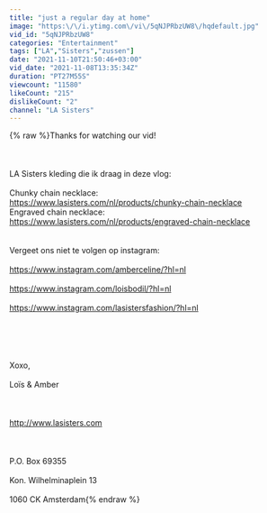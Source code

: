 ```yaml
---
title: "just a regular day at home"
image: "https:\/\/i.ytimg.com\/vi\/5qNJPRbzUW8\/hqdefault.jpg"
vid_id: "5qNJPRbzUW8"
categories: "Entertainment"
tags: ["LA","Sisters","zussen"]
date: "2021-11-10T21:50:46+03:00"
vid_date: "2021-11-08T13:35:34Z"
duration: "PT27M55S"
viewcount: "11580"
likeCount: "215"
dislikeCount: "2"
channel: "LA Sisters"
---
```

{% raw %}Thanks for watching our vid!<br /><br /><br /><br />LA Sisters kleding die ik draag in deze vlog:<br /><br />Chunky chain necklace:<br /><a rel="nofollow" target="blank" href="https://www.lasisters.com/nl/products/chunky-chain-necklace">https://www.lasisters.com/nl/products/chunky-chain-necklace</a><br />Engraved chain necklace:<br /><a rel="nofollow" target="blank" href="https://www.lasisters.com/nl/products/engraved-chain-necklace">https://www.lasisters.com/nl/products/engraved-chain-necklace</a><br /><br /><br />Vergeet ons niet te volgen op instagram:<br /><br /><a rel="nofollow" target="blank" href="https://www.instagram.com/amberceline/?hl=nl">https://www.instagram.com/amberceline/?hl=nl</a><br /><br /><a rel="nofollow" target="blank" href="https://www.instagram.com/loisbodil/?hl=nl">https://www.instagram.com/loisbodil/?hl=nl</a><br /><br /><a rel="nofollow" target="blank" href="https://www.instagram.com/lasistersfashion/?hl=nl">https://www.instagram.com/lasistersfashion/?hl=nl</a><br /><br /><br /><br /><br /><br />Xoxo,<br /><br />Loïs &amp; Amber<br /><br /><br /><br /><a rel="nofollow" target="blank" href="http://www.lasisters.com">http://www.lasisters.com</a><br /><br /><br /><br />P.O. Box 69355<br /><br />Kon. Wilhelminaplein 13<br /><br />1060 CK Amsterdam{% endraw %}
